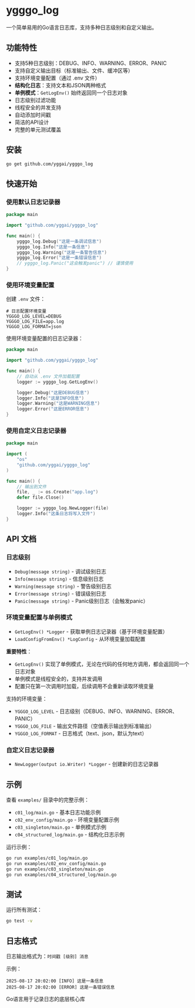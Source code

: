 # ygggo_log

一个简单易用的Go语言日志库，支持多种日志级别和自定义输出。

## 功能特性

- 支持5种日志级别：DEBUG、INFO、WARNING、ERROR、PANIC
- 支持自定义输出目标（标准输出、文件、缓冲区等）
- 支持环境变量配置（通过 .env 文件）
- **结构化日志**：支持文本和JSON两种格式
- **单例模式**：`GetLogEnv()` 始终返回同一个日志对象
- 日志级别过滤功能
- 线程安全的并发支持
- 自动添加时间戳
- 简洁的API设计
- 完整的单元测试覆盖

## 安装

```bash
go get github.com/yggai/ygggo_log
```

## 快速开始

### 使用默认日志记录器

```go
package main

import "github.com/yggai/ygggo_log"

func main() {
    ygggo_log.Debug("这是一条调试信息")
    ygggo_log.Info("这是一条信息")
    ygggo_log.Warning("这是一条警告信息")
    ygggo_log.Error("这是一条错误信息")
    // ygggo_log.Panic("这会触发panic") // 谨慎使用
}
```

### 使用环境变量配置

创建 `.env` 文件：
```env
# 日志配置环境变量
YGGGO_LOG_LEVEL=DEBUG
YGGGO_LOG_FILE=app.log
YGGGO_LOG_FORMAT=json
```

使用环境变量配置的日志记录器：
```go
package main

import "github.com/yggai/ygggo_log"

func main() {
    // 自动从 .env 文件加载配置
    logger := ygggo_log.GetLogEnv()

    logger.Debug("这是DEBUG信息")
    logger.Info("这是INFO信息")
    logger.Warning("这是WARNING信息")
    logger.Error("这是ERROR信息")
}
```

### 使用自定义日志记录器

```go
package main

import (
    "os"
    "github.com/yggai/ygggo_log"
)

func main() {
    // 输出到文件
    file, _ := os.Create("app.log")
    defer file.Close()

    logger := ygggo_log.NewLogger(file)
    logger.Info("这条日志将写入文件")
}
```

## API 文档

### 日志级别

- `Debug(message string)` - 调试级别日志
- `Info(message string)` - 信息级别日志
- `Warning(message string)` - 警告级别日志
- `Error(message string)` - 错误级别日志
- `Panic(message string)` - Panic级别日志（会触发panic）

### 环境变量配置与单例模式

- `GetLogEnv() *Logger` - 获取单例日志记录器（基于环境变量配置）
- `LoadConfigFromEnv() *LogConfig` - 从环境变量加载配置

**重要特性**：
- `GetLogEnv()` 实现了单例模式，无论在代码的任何地方调用，都会返回同一个日志对象
- 单例模式是线程安全的，支持并发调用
- 配置只在第一次调用时加载，后续调用不会重新读取环境变量

支持的环境变量：
- `YGGGO_LOG_LEVEL` - 日志级别（DEBUG、INFO、WARNING、ERROR、PANIC）
- `YGGGO_LOG_FILE` - 输出文件路径（空值表示输出到标准输出）
- `YGGGO_LOG_FORMAT` - 日志格式（text、json，默认为text）

### 自定义日志记录器

- `NewLogger(output io.Writer) *Logger` - 创建新的日志记录器

## 示例

查看 `examples/` 目录中的完整示例：

- `c01_log/main.go` - 基本日志功能示例
- `c02_env_config/main.go` - 环境变量配置示例
- `c03_singleton/main.go` - 单例模式示例
- `c04_structured_log/main.go` - 结构化日志示例

运行示例：

```bash
go run examples/c01_log/main.go
go run examples/c02_env_config/main.go
go run examples/c03_singleton/main.go
go run examples/c04_structured_log/main.go
```

## 测试

运行所有测试：

```bash
go test -v
```

## 日志格式

日志输出格式为：`时间戳 [级别] 消息`

示例：
```
2025-08-17 20:02:00 [INFO] 这是一条信息
2025-08-17 20:02:00 [ERROR] 这是一条错误信息
```
Go语言用于记录日志的底层核心库
